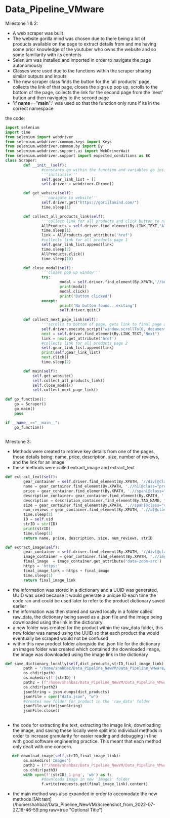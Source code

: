 # Data_Pipeline_VMware
Milestone 1 & 2:
* A web scraper was built 
* The website gorilla mind was chosen due to there being a lot of products available on the page to extract details from and me having some prior knowledge of the youtuber who owns the website and so some familiarity with its  contents
* Selenium was installed and imported in order to navigate the page autonomously
* Classes were used due to the functions within the scraper sharing similar outputs and inputs
* The new scraper class finds the button for the 'all products' page, collects the link of that page, closes the sign up pop up, scrolls to the bottom of the page, collects the link for the second page from the 'next' button and then navigates to the second page
* 'if __name__=="__main__":' was used so that the function only runs if its in the correct namespace 


the code:
```python
import selenium
import time
from selenium import webdriver
from selenium.webdriver.common.keys import Keys
from selenium.webdriver.common.by import By
from selenium.webdriver.support.ui import WebDriverWait
from selenium.webdriver.support import expected_conditions as EC
class Scraper:
        def __init__(self):
                #constants go within the function and variables go inside the brackets above
                '''initialise'''
                self.gear_link_list = []
                self.driver = webdriver.Chrome()

        def get_website(self):
                '''navigate to website'''
                self.driver.get("https://gorillamind.com/")
                time.sleep(1)

        def collect_all_products_link(self):
                '''collect link for all products and click button to navigate to page'''
                AllProducts = self.driver.find_element(By.LINK_TEXT,"All Products")
                time.sleep(1)
                link = AllProducts.get_attribute('href')
                #collects link for all products page 1
                self.gear_link_list.append(link)
                time.sleep(2)
                AllProducts.click()
                time.sleep(10)

        def close_modal(self):
                '''closes pop up window'''
                try: 
                        modal = self.driver.find_element(By.XPATH,'//button[@class="sc-75msgg-0 RlRPc close-button cw-close"]')
                        print(modal)
                        modal.click()
                        print('Button clicked')    
                except:
                        print('No button found...exiting')
                        self.driver.quit() 
        
        def collect_next_page_link(self):
                '''scrolls to bottom of page, gets link to final page and appends to link list'''
                self.driver.execute_script("window.scrollTo(0, document.body.scrollHeight);")
                next = self.driver.find_element(By.LINK_TEXT,"Next")
                link = next.get_attribute('href')
                #collects link for all products page 2
                self.gear_link_list.append(link)
                print(self.gear_link_list)
                next.click()
                time.sleep(2) 

        def main(self):
            self.get_website()
            self.collect_all_products_link()
            self.close_modal()
            self.collect_next_page_link()
            
def go_function():
    go = Scraper()
    go.main()
    pass

if __name__=="__main__":
    go_function()
           
```

Milestone 3:
* Methods were created to retrieve key details from one of the pages, those details being: name, price, description, size, number of reviews, and the link for an image
* these methods were called extract_image and extract_text
```python
def extract_text(self):
        gear_container = self.driver.find_element(By.XPATH, '//div[@class="container"]')
        name = gear_container.find_element(By.XPATH, './/h1[@class="product_name title"]').text
        price = gear_container.find_element(By.XPATH, './/span[@class="money"]').text
        description_container= gear_container.find_element(By.XPATH, './/div[@class="description content"]')
        description = description_container.find_element(By.TAG_NAME, "p").text
        size = gear_container.find_element(By.XPATH, './/span[@class="variant-size"]').text
        num_reviews = gear_container.find_element(By.XPATH, './/a[@class="text-m"]').text
        time.sleep(2)
        ID = self.uid 
        strID = str(ID)
        print(strID)
        time.sleep(1)
        return name, price, description, size, num_reviews, strID 

def extract_image(self):
        gear_container = self.driver.find_element(By.XPATH, '//div[@class="container"]')
        image_container = gear_container.find_element(By.XPATH, './/img[@alt="Gorilla Mode"]')
        final_image  = image_container.get_attribute('data-zoom-src')
        https = 'https:'
        final_image_link = https + final_image
        time.sleep(1)
        return final_image_link
```
* the information was stored in a dictionary and a UUID was generated, UUID was used because it would generate a unique ID each time the code ran and could be used later to refer to the product dictionary saved earlier
* the information was then stored and saved locally in a folder called raw_data, the dictionary being saved as a .json file and the image being downloaded using the link in the dictionary
* a new folder was created for the product within the raw_data folder, this new folder was named using the UUID so that each product tha would eventually be scraped would not be confused
* within this new prodoct folder alongside the .json file for the dictionary an images folder was created which contained the downloaded image, the image was downloaded using the image link in the dictionary 
```python
def save_dictionary_locally(self,dict_products,strID,final_image_link):
        path = "/home/shahbaz/Data_Pipeline_NewVM/Data_Pipeline_VMware/raw_data"
        os.chdir(path)
        os.makedirs(f'{strID}')
        path2 = (f"/home/shahbaz/Data_Pipeline_NewVM/Data_Pipeline_VMware/raw_data/{strID}")
        os.chdir(path2)
        jsonString = json.dumps(dict_products)
        jsonFile = open("data.json", "w")
        #creates new folder for product in the 'raw_data' folder
        jsonFile.write(jsonString)
        jsonFile.close()
        
```
* the code for extracting the text, extracting the image link, downloading the image, and saving these locally were split into individual methods in order to increase granularity for easier reading and debugging in line with good software engineering practice. This meant that each method only dealt with one concern.
```python
   def download_image(self,strID,final_image_link):
        os.makedirs('Images')
        path3 = (f"/home/shahbaz/Data_Pipeline_NewVM/Data_Pipeline_VMware/raw_data/{strID}/Images")
        os.chdir(path3)
        with open(f'{strID}_1.png', 'wb') as f:
                #downloads image in new 'Images' folder
                f.write(requests.get(final_image_link).content)
```
* the main method was also expanded in order to accomodate the new methods
![Alt text](/home/shahbaz/Data_Pipeline_NewVM/Screenshot_from_2022-07-27_16-46-59.png raw=true "Optional Title")

